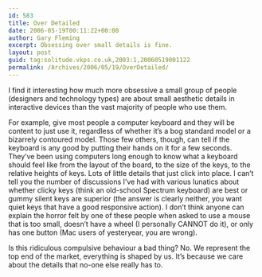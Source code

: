 ```yaml
---
id: 583
title: Over Detailed
date: 2006-05-19T00:11:22+00:00
author: Gary Fleming
excerpt: Obsessing over small details is fine.
layout: post
guid: tag:solitude.vkps.co.uk,2003:1,20060519001122
permalink: /Archives/2006/05/19/OverDetailed/
---
```

I find it interesting how much more obsessive a small group of people (designers and technology types) are about small aesthetic details in interactive devices than the vast majority of people who use them.

For example, give most people a computer keyboard and they will be content to just use it, regardless of whether it&#8217;s a bog standard model or a bizarrely contoured model. Those few others, though, can tell if the keyboard is any good by putting their hands on it for a few seconds. They&#8217;ve been using computers long enough to know what a keyboard should feel like from the layout of the board, to the size of the keys, to the relative heights of keys. Lots of little details that just click into place. I can&#8217;t tell you the number of discussions I&#8217;ve had with various lunatics about whether clicky keys (think an old-school Spectrum keyboard) are best or gummy silent keys are superior (the answer is clearly neither, you want quiet keys that have a good responsive action). I don&#8217;t think anyone can explain the horror felt by one of these people when asked to use a mouse that is too small, doesn&#8217;t have a wheel (I personally CANNOT do it), or only has one button (Mac users of yesteryear, you are wrong).

Is this ridiculous compulsive behaviour a bad thing? No. We represent the top end of the market, everything is shaped by us. It&#8217;s because we care about the details that no-one else really has to.